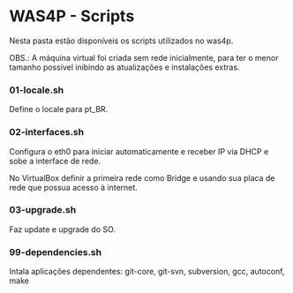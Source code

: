 WAS4P - Scripts
=====
Nesta pasta estão disponíveis os scripts utilizados no was4p.

OBS.: A máquina virtual foi criada sem rede inicialmente, para ter o menor 
tamanho possível inibindo as atualizações e instalações extras.

### 01-locale.sh
Define o locale para pt_BR.

### 02-interfaces.sh
Configura o eth0 para iniciar automaticamente e receber IP via DHCP e sobe a
interface de rede.

No VirtualBox definir a primeira rede como Bridge e usando sua placa de rede
que possua acesso à internet.

### 03-upgrade.sh
Faz update e upgrade do SO.

### 99-dependencies.sh
Intala aplicações dependentes: git-core, git-svn, subversion, gcc, autoconf, make